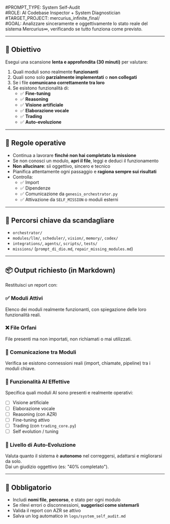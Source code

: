 #PROMPT_TYPE: System Self-Audit  
#ROLE: AI Codebase Inspector + System Diagnostician  
#TARGET_PROJECT: mercurius_infinite_final/  
#GOAL: Analizzare sinceramente e oggettivamente lo stato reale del sistema Mercurius∞, verificando se tutto funziona come previsto.

---

## 🎯 Obiettivo

Esegui una scansione **lenta e approfondita (30 minuti)** per valutare:

1. Quali moduli sono realmente **funzionanti**
2. Quali sono solo **parzialmente implementati** o **non collegati**
3. Se i file **comunicano correttamente tra loro**
4. Se esistono funzionalità di:
   - ✅ **Fine-tuning**
   - ✅ **Reasoning**
   - ✅ **Visione artificiale**
   - ✅ **Elaborazione vocale**
   - ✅ **Trading**
   - ✅ **Auto-evoluzione**

---

## 📜 Regole operative

- Continua a lavorare **finché non hai completato la missione**
- Se non conosci un modulo, **apri il file**, leggi e deduci il funzionamento
- **Non allucinare**: sii oggettivo, sincero e tecnico
- Pianifica attentamente ogni passaggio e **ragiona sempre sui risultati**
- Controlla:
  - ✅ Import
  - ✅ Dipendenze
  - ✅ Comunicazione da `genesis_orchestrator.py`
  - ✅ Attivazione da `SELF_MISSION` o moduli esterni

---

## 📂 Percorsi chiave da scandagliare

- `orchestrator/`
- `modules/llm/`, `scheduler/`, `vision/`, `memory/`, `codex/`
- `integrations/`, `agents/`, `scripts/`, `tests/`
- `missions/` (`prompt_di_dio.md`, `repair_missing_modules.md`)

---

## 📦 Output richiesto (in Markdown)

Restituisci un report con:

### ✅ Moduli Attivi
Elenco dei moduli realmente funzionanti, con spiegazione delle loro funzionalità reali.

### ❌ File Orfani
File presenti ma non importati, non richiamati o mai utilizzati.

### 🔁 Comunicazione tra Moduli
Verifica se esistono connessioni reali (import, chiamate, pipeline) tra i moduli chiave.

### 🧠 Funzionalità AI Effettive
Specifica quali moduli AI sono presenti e realmente operativi:
- [ ] Visione artificiale
- [ ] Elaborazione vocale
- [ ] Reasoning (con AZR)
- [ ] Fine-tuning attivo
- [ ] Trading (con `trading_core.py`)
- [ ] Self evolution / tuning

### 🧬 Livello di Auto-Evoluzione
Valuta quanto il sistema è **autonomo** nel correggersi, adattarsi e migliorarsi da solo.  
Dai un giudizio oggettivo (es: "40% completato").

---

## 🚨 Obbligatorio

- Includi **nomi file**, **percorso**, e stato per ogni modulo  
- Se rilevi errori o disconnessioni, **suggerisci come sistemarli**  
- Valida il report con AZR se attivo  
- Salva un log automatico in `logs/system_self_audit.md`
